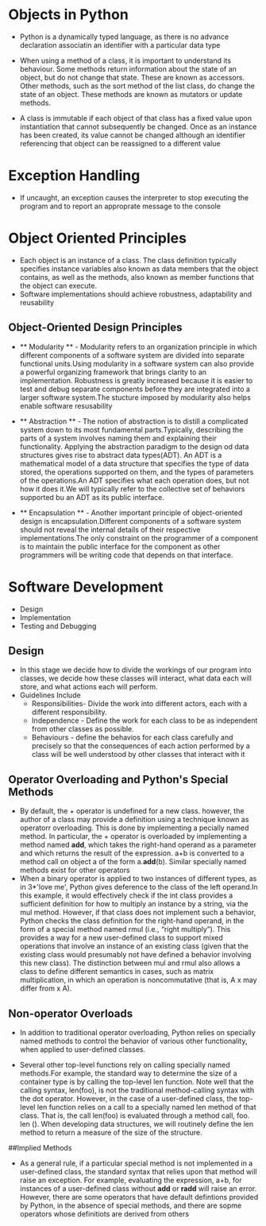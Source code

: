 # Objects in Python

- Python is a dynamically typed language, as there is no advance declaration associatin an identifier with a particular data type
- When using a method of a class, it is important to understand its behaviour. Some methods return information about the state of an object, but do not change that state. These are known as accessors. Other methods, such as the sort method of the list class, do change the state of an object. These methods are known as mutators or update methods.

- A class is immutable if each object of that class has a fixed value upon instantiation that cannot subsequently be changed. Once as an instance has been created, its value cannot be changed although an identifier referencing that object can be reassigned to a different value

# Exception Handling

- If uncaught, an exception causes the interpreter to stop executing the program and to report an approprate message to the console

# Object Oriented Principles

- Each object is an instance of a class. The class definition typically specifies instance variables also known as data members that the object contains, as well as the methods, also known as member functions that the object can execute.
- Software implementations should achieve robustness, adaptability and reusability

## Object-Oriented Design Principles

- ** Modularity ** - Modularity refers to an organization principle in which different components of a software system are divided into separate functional units.Using modularity in a software system can also provide a powerful organizing framework that brings clarity to an implementation. Robustness is greatly increased because it is easier to test and debug separate components before they are integrated into a larger software system.The stucture imposed by modularity also helps enable software resusability

- ** Abstraction ** - The notion of abstraction is to distill a complicated system down to its most fundamental parts.Typically, describing the parts of a system involves naming them and explaining their functionality. Applying the abstraction paradigm to the design od data structures gives rise to abstract data types(ADT). An ADT is a mathematical model of a data structure that specifies the type of data stored, the operations supported on them, and the types of parameters of the operations.An ADT specifies what each operation does, but not how it does it.We will typically refer to the collective set of behaviors supported bu an ADT as its public interface.

- ** Encapsulation ** - Another important principle of object-oriented design is encapsulation.Different components of a software system should not reveal the internal details of their respective implementations.The only constraint on the programmer of a component is to maintain the public interface for the component as other programmers will be writing code that depends on that interface.

# Software Development

- Design
- Implementation
- Testing and Debugging

## Design

- In this stage we decide how to divide the workings of our program into classes, we decide how these classes will interact, what data each will store, and what actions each will perform.
- Guidelines Include
  - Responsibilities- Divide the work into different actors, each with a different responsibility.
  - Independence - Define the work for each class to be as independent from other classes as possible.
  - Behaviours - define the behavios for each class carefully and precisely so that the consequences of each action performed by a class will be well understood by other classes that interact with it

## Operator Overloading and Python's Special Methods

- By default, the + operator is undefined for a new class. however, the author of a class may provide a definition using a technique known as operatorr overloading. This is done by implementing a pecially named method. In particular, the + operator is overloaded by implementing a method named **add**, which takes the right-hand operand as a parameter and which returns the result of the expression. a+b is converted to a method call on object a of the form a.**add**(b). Similar specially named methods exist for other operators
- When a binary operator is applied to two instances of different types, as in 3\*'love me', Python gives deference to the class of the left operand.In this example, it would effectively check if the int class provides a sufficient definition for how to multiply an instance by a string, via the mul method. However, if that class does not implement such a behavior, Python checks the class definition
  for the right-hand operand, in the form of a special method named rmul
  (i.e., “right multiply”). This provides a way for a new user-defined class to support
  mixed operations that involve an instance of an existing class (given that the existing
  class would presumably not have defined a behavior involving this new class).
  The distinction between mul and rmul also allows a class to define different
  semantics in cases, such as matrix multiplication, in which an operation is
  noncommutative (that is, A x may differ from x A).

## Non-operator Overloads
- In addition to traditional operator overloading, Python relies on specially named methods to control the behavior of various other functionality, when applied to user-defined classes.

- Several other top-level functions rely on calling specially named methods.For
example, the standard way to determine the size of a container type is by calling
the top-level len function. Note well that the calling syntax, len(foo), is not the
traditional method-calling syntax with the dot operator. However, in the case of a
user-defined class, the top-level len function relies on a call to a specially named
len method of that class. That is, the call len(foo) is evaluated through a
method call, foo. len (). When developing data structures, we will routinely
define the len method to return a measure of the size of the structure.

##Implied Methods

- As a general rule, if a particular special method is not implemented in a user-defined class, the standard syntax that relies upon that method will raise an exception. For example, evaluating the expression, a+b, for instances of a user-defined class without __add__ or __radd__ will raise an error. However, there are some operators that have default defintions provided by Python, in the absence of special methods, and there are sopme operators whose definitiots are derived from others